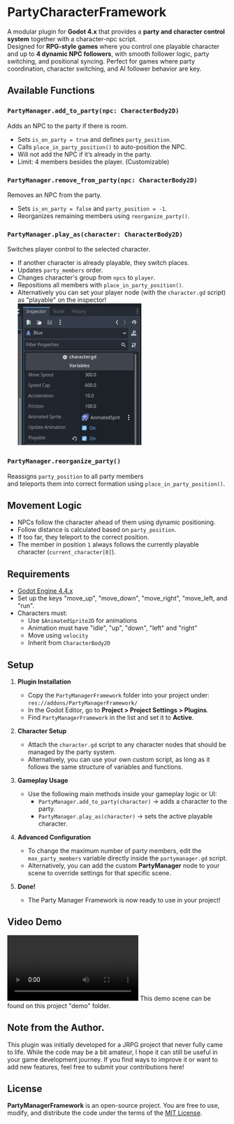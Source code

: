 # PartyCharacterFramework
A modular plugin for **Godot 4.x** that provides a **party and character control system** together with a character-npc script.  
Designed for **RPG-style games** where you control one playable character and up to **4 dynamic NPC followers**, with smooth follower logic, party switching, and positional syncing.
Perfect for games where party coordination, character switching, and AI follower behavior are key.

## Available Functions

### `PartyManager.add_to_party(npc: CharacterBody2D)`

Adds an NPC to the party if there is room.

- Sets `is_on_party = true` and defines `party_position`.
- Calls `place_in_party_position()` to auto-position the NPC.
- Will not add the NPC if it’s already in the party.
- Limit: 4 members besides the player. (Customizable)

### `PartyManager.remove_from_party(npc: CharacterBody2D)`

Removes an NPC from the party.

- Sets `is_on_party = false` and `party_position = -1`.
- Reorganizes remaining members using `reorganize_party()`.

### `PartyManager.play_as(character: CharacterBody2D)`

Switches player control to the selected character.

- If another character is already playable, they switch places.
- Updates `party_members` order.
- Changes character's group from `npcs` to `player`.
- Repositions all members with `place_in_party_position()`.
- Alternatively you can set your player node (with the `character.gd` script) as "playable" on the inspector!
![Alt text](read_me_assets/playable.png)

### `PartyManager.reorganize_party()`

Reassigns `party_position` to all party members  
and teleports them into correct formation using `place_in_party_position()`.

## Movement Logic

- NPCs follow the character ahead of them using dynamic positioning.
- Follow distance is calculated based on `party_position`.
- If too far, they teleport to the correct position.
- The member in position `1` always follows the currently playable character (`current_character[0]`).

## Requirements

- [Godot Engine 4.4.x](https://godotengine.org/)
- Set up the keys "move_up", "move_down", "move_right", "move_left, and "run".
- Characters must:
  - Use `$AnimatedSprite2D` for animations
  - Animation must have "idle", "up", "down", "left" and "right"
  - Move using `velocity`
  - Inherit from `CharacterBody2D`

## Setup

1. **Plugin Installation**
   - Copy the `PartyManagerFramework` folder into your project under:  
	 `res://addons/PartyManagerFramework/`
   - In the Godot Editor, go to **Project > Project Settings > Plugins**.  
   - Find `PartyManagerFramework` in the list and set it to **Active**.

2. **Character Setup**
   - Attach the `character.gd` script to any character nodes that should be managed by the party system.  
   - Alternatively, you can use your own custom script, as long as it follows the same structure of variables and functions.

3. **Gameplay Usage**
   - Use the following main methods inside your gameplay logic or UI:
	 - `PartyManager.add_to_party(character)` → adds a character to the party.
	 - `PartyManager.play_as(character)` → sets the active playable character.

4. **Advanced Configuration**
   - To change the maximum number of party members, edit the `max_party_members` variable directly inside the `partymanager.gd` script.  
   - Alternatively, you can add the custom **PartyManager** node to your scene to override settings for that specific scene.

5. **Done!**
   - The Party Manager Framework is now ready to use in your project!

## Video Demo
![▶️ Watch Demo](read_me_assets/demo.mp4)
This demo scene can be found on this project "demo" folder.

## Note from the Author.

This plugin was initially developed for a JRPG project that never fully came to life. While the code may be a bit amateur, I hope it can still be useful in your game development journey. If you find ways to improve it or want to add new features, feel free to submit your contributions here!

## License

**PartyManagerFramework** is an open-source project. You are free to use, modify, and distribute the code under the terms of the [MIT License](https://opensource.org/licenses/MIT).
